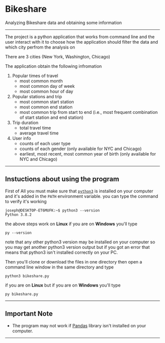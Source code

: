 # Bikeshare
Analyzing Bikeshare data and obtaining some information 
***
The project is a python application that works from command line and the user interact with it to choose how the application should filter the data and which city perfrom the analysis on

There are 3 cities (New York, Washington, Chicago)

The application obtain the following infromation 

1.  Popular times of travel
    + most common month
    + most common day of week
    + most common hour of day
2.  Popular stations and trip
    + most common start station
    + most common end station
    + most common trip from start to end (i.e., most frequent combination of start station and end station)
3.  Trip duration
    + total travel time
    + average travel time
4.  User info
    + counts of each user type
    + counts of each gender (only available for NYC and Chicago)
    + earliest, most recent, most common year of birth (only available for NYC and Chicago)
***
## Instuctions about using the program

First of All you must make sure that [`python3`](https://www.python.org/) is installed on your computer and it's added in the `PATH` environment variable.
you can type the command to verify it's working 
```
joseph@DESKTOP-ET6MUFK:~$ python3 --version
Python 3.8.2
```
the above steps work on **Linux** if you are on **Windows** you'll type 
```
py --version
```
note that any other python3 version may be installed on your computer so you may get another python3 version output but if you got an error that means that python3 isn't installed correctly on your PC.

Then you'll clone or download the files in one directory then open a command line window in the same directory and type 

```
python3 bikeshare.py
```

if you are on **Linux** but if you are on **Windows** you'll type 

```
py bikeshare.py
```

***
## **Important Note**
* The program may not work if [Pandas](https://pandas.pydata.org/) library isn't installed on your computer. 
***

